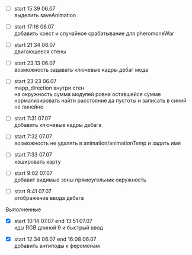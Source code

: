- [ ] start 15:39 06.07  
выделить saveAnimation

- [ ] start 17:16 06.07  
добавить крест и случайное срабатывание для pheromoneWar 

- [ ] start 21:34 06.07  
двигающееся стены 

- [ ] start 23:13 06.07  
возможность задавать ключевые кадры дебаг мода

- [ ] start 23:23 06.07  
mapp_direction внутри стен  
на окружность сумма модулей ровна оставшейся сумме
нормализировать найти расстояние да пустоты и записать в синий не линейно

- [ ] start 7:31 07.07  
добавить ключевые кадры дебага

- [ ] start 7:32 07.07  
возможность не удалять в animation/animationTemp и задать имя

- [ ] start 7:33 07.07  
хэшировать карту

- [ ] start 9:02 07.07  
добавит видимые зоны прямоугольник окружность

- [ ] start 9:41 07.07  
отображение ввода дебага 

Выполненные

- [x] start 10:14 07.07  end 13:51 07.07  
кды RGB длиной 9 и быстрый ввод

- [x] start 12:34 06.07  end 16:08 06.07  
добавить антиподы к феромонам
